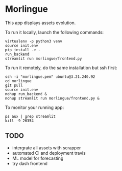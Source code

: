 # Morlingue

This app displays assets evolution.

To run it locally, launch the following commands:
```
virtualenv -p python3 venv
source init.env
pip install -e .
run_backend
streamlit run morlingue/frontend.py
```
To run it remotely, do the same installation but ssh first:
```
ssh -i "morlingue.pem" ubuntu@3.21.240.92
cd morlingue
git pull
source init.env
nohup run_backend &
nohup streamlit run morlingue/frontend.py &
```
To monitor your running app:
```
ps aux | grep streamlit
kill -9 26354
```


## TODO

- intergrate all assets with scrapper
- automated CI and deployment travis
- ML model for forecasting
- try dash frontend